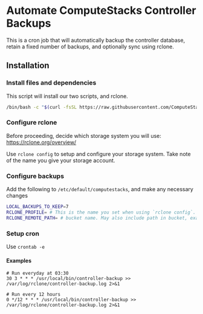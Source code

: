 # Automate ComputeStacks Controller Backups

This is a cron job that will automatically backup the controller database, retain a fixed number of backups, and optionally sync using rclone. 

## Installation

### Install files and dependencies

This script will install our two scripts, and rclone.

```bash
/bin/bash -c "$(curl -fsSL https://raw.githubusercontent.com/ComputeStacks/controller-backups/main/install.sh)"
```

### Configure rclone

Before proceeding, decide which storage system you will use: https://rclone.org/overview/

Use `rclone config` to setup and configure your storage system. Take note of the name you give your storage account.

### Configure backups

Add the following to `/etc/default/computestacks`, and make any necessary changes

```bash
LOCAL_BACKUPS_TO_KEEP=7
RCLONE_PROFILE= # This is the name you set when using `rclone config`.
RCLONE_REMOTE_PATH= # bucket name. May also include path in bucket, example: mybucket/somepath
```

### Setup cron

Use `crontab -e`

#### Examples

```
# Run everyday at 03:30
30 3 * * * /usr/local/bin/controller-backup >> /var/log/rclone/controller-backup.log 2>&1
```

```
# Run every 12 hours
0 */12 * * * /usr/local/bin/controller-backup >> /var/log/rclone/controller-backup.log 2>&1
```

